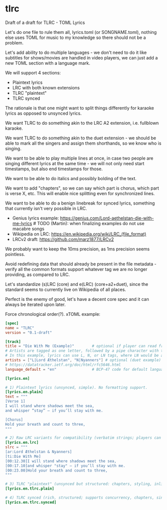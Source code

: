 # tlrc
Draft of a draft for TLRC - TOML Lyrics

Let's do one file to rule them all, lyrics.toml (or SONGNAME.toml), nothing else uses TOML for music to my knowledge so there should not be a problem.

Let's add ability to do multiple languages - we don't need to do it like subtitles for shows/movies are handled in video players, we can just add a new TOML section with a language mark.

We will support 4 sections:
 * Plaintext lyrics
 * LRC with both known extensions
 * TLRC "plaintext"
 * TLRC synced

The rationale is that one might want to split things differently for karaoke lyrics as opposed to unsynced lyrics.

We want TLRC to do something akin to the LRC A2 extension, i.e. fullblown karaoke.

We want TLRC to do something akin to the duet extension - we should be able to mark all the singers and assign them shorthands, so we know who is singing.

We want to be able to play multiple lines at once, in case two people are singing different lyrics at the same time - we will not only need start timestamps, but also end timestamps for those.

We want to be able to do italics and possibly bolding of the text.

We want to add "chapters", so we can say which part is chorus, which part is verse X, etc. This will enable nice splitting even for synchronized lines.

We want to be able to do a benign linebreak for synced lyrics, something that currently isn't very possible in LRC.

* Genius lyrics example: https://genius.com/Lord-aethelstan-die-with-me-lyrics # TODO (Martin): when finalizing examples do not use macabre songs
* Wikipedia on LRC: https://en.wikipedia.org/wiki/LRC_(file_format)
* LRCv2 draft: https://github.com/marz1877/LRCv2

We probably want to keep the 10ms precision, as 1ms precision seems pointless.

Avoid redefining data that should already be present in the file metadata - verify all the common formats support whatever tag we are no longer providing, as compared to LRC.

Let's standardize (s)LRC (core) and e(LRC) (core+a2+duet), since the standard seems to currently live on Wikipedia of all places.

Perfect is the enemy of good, let's have a decent core spec and it can always be iterated upon later.

Force chronological order(?).
xTOML example:

```toml
[spec]
name = "TLRC"
version = "0.1-draft"

[track]
title = "Die With Me (Example)"        # optional if player can read from media tags
# Artists are tagged as one letter, followed by a pipe character with their full name
# In this example, lyrics can use L, N, or LN tags, where LN would be a duet
artists = ["L|Lord Æthelstan", "N|Nyanners"] # optional (duet example)
# https://datatracker.ietf.org/doc/html/rfc5646.html
language_default = "en"                # BCP-47 code for default language

[lyrics.en]

# 1) Plaintext lyrics (unsynced, simple). No formatting support.
[lyrics.en.plain]
text = """
[Verse 1]
I will stand where shadows meet the sea,
and whisper “stay” — if you’ll stay with me.

[Chorus]
Hold your breath and count to three,
"""

# 2) Raw LRC variants for compatibility (verbatim strings; players can use as-is)
[lyrics.en.lrc]
slrc = """
[ar:Lord Æthelstan & Nyanners]
[ti:Die With Me]
[00:12.30]I will stand where shadows meet the sea,
[00:17.10]and whisper "stay" — if you’ll stay with me.
[00:23.00]Hold your breath and count to three,
"""

# 3) TLRC "plaintext" (unsynced but structured: chapters, styling, inline singer tags(?))
[lyrics.en.tlrc.plain]

# 4) TLRC synced (rich, structured; supports concurrency, chapters, singer assignment, soft linebreaks)
[lyrics.en.tlrc.synced]


```
